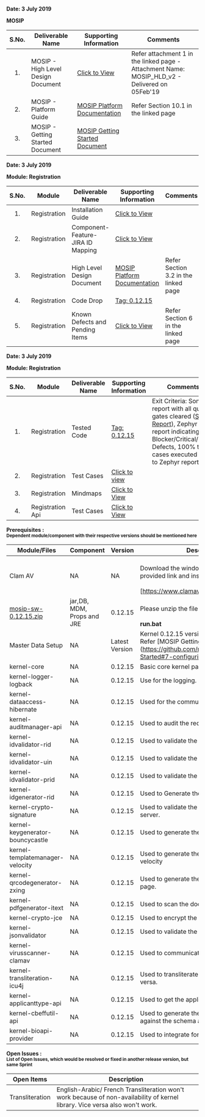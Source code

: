 **Date: 3 July 2019** 

**MOSIP**

|**S.No.**| **Deliverable Name**| **Supporting Information**|**Comments**|
|:------:|-----|---|---|
|1.|MOSIP - High Level Design Document|[Click to View](Deliverables---Attachments)|Refer attachment 1 in the linked page - Attachment Name: MOSIP_HLD_v2 - Delivered on 05Feb'19|
|2.|MOSIP - Platform Guide|[MOSIP Platform Documentation](Platform-Documentation)|Refer Section 10.1 in the linked page|
|3.|MOSIP - Getting Started Document|[MOSIP Getting Started Document](https://github.com/mosip/mosip/wiki/Getting-Started)|


**Date: 3 July 2019**

**Module: Registration**

|**S.No.**|**Module**|**Deliverable Name**| **Supporting Information**|**Comments**|
|:------:|-----|---|---|---|
|1.|Registration|Installation Guide| [Click to View](https://github.com/mosip/mosip/wiki/Registration-Client-Setup)
|2.|Registration|Component-Feature-JIRA ID Mapping|[Click to View](https://github.com/mosip/mosip/wiki/Component-Feature-ID-JIRA-ID-Mapping#9-registration-)|
|3.|Registration|High Level Design Document|[MOSIP Platform Documentation](https://github.com/mosip/mosip/wiki/Platform-Documentation#32-registration-services-)|Refer Section 3.2 in the linked page|
|4.|Registration|Code Drop|[Tag: 0.12.15](/mosip/mosip/releases/tag/0.12.15)||
|5.|Registration|Known Defects and Pending Items|[Click to View](Deliverables---Attachments)|Refer Section 6 in the linked page|

**Date: 3 July 2019**

**Module: Registration**

|**S.No.**|**Module**|**Deliverable Name**| **Supporting Information**|**Comments**|
|:------:|-----|---|---|---|
|1.|Registration|Tested Code|[Tag: 0.12.15](/mosip/mosip/releases/tag/0.12.15)|Exit Criteria: Sonar report with all quality gates cleared ([Sonar Report](//104.215.158.154:9000/dashboard?id=io.mosip.preregistration%3Apre-registration-parent)), Zephyr report indicating: No Blocker/Critical/Major Defects, 100% test cases executed (link to Zephyr report)|
|2.|Registration|Test Cases|[Click to view](//mosipid.atlassian.net/projects/MOS?version.id=10016&cycle.id=3ecb8208-a6f8-4ce0-9c07-1b87e1842e97&selectedItem=com.thed.zephyr.je__project-centric-view-tests-page&testsTab=test-cycles-tab)||
|3.|Registration|Mindmaps|[Click to View](/mosip/mosip/tree/master/docs/testing/Registration%20Client/Mindmaps)|
|4.|Registration Api|Test Cases|[Click to View](https://github.com/mosip/mosip/blob/master/docs/testing/Registration%20Client/Mindmaps/Reg_Client_NonBio_Integration_TestCases.xlsx)|

**Prerequisites : <br><sub>Dependent module/component with their respective versions should be mentioned here</sub></br>**  

|**Module/Files**|**Component**|**Version**|**Description (If any)**|
|-----|-------------|----------------|--------------|
|Clam AV |NA|NA|<br>Download the windows clam av antivirus by provided link and install the s\w.</br> <br>[https://www.clamav.net/downloads#otherversions]</br>|
|[mosip-sw-0.12.15.zip](https://devops.mosip.io/artifactory/libs-release/io/mosip/registration/registration-client/0.12.15/)|jar,DB, MDM, Props and JRE|0.12.15|<br>Please unzip the file and execute the run.bat</br><br> **run.bat**</br>|
|Master Data Setup |NA|Latest Version|Kernel 0.12.15 version of DB scripts can be used. Refer [MOSIP Getting Started doc.] (https://github.com/mosip/mosip/wiki/Getting-Started#7-configuring-mosip-).|
|kernel-core|NA|0.12.15|Basic core kernel packages.|
|kernel-logger-logback|NA|0.12.15|Use for the logging.|
|kernel-dataaccess-hibernate|NA|0.12.15|Used for the communicating to the DB.|
|kernel-auditmanager-api|NA|0.12.15|Used to audit the records into the DB|
|kernel-idvalidator-rid|NA|0.12.15|Used to validate the RID format.|
|kernel-idvalidator-uin|NA|0.12.15|Used to validate the UIN format|
|kernel-idvalidator-prid|NA|0.12.15|Used to validate the PRID format|
|kernel-idgenerator-rid|NA|0.12.15|Used to Generate the RID.|
|kernel-crypto-signature|NA|0.12.15|Used to validate the signature response from server.|
|kernel-keygenerator-bouncycastle|NA|0.12.15|Used to generate the key pair for AES -256.|
|kernel-templatemanager-velocity|NA|0.12.15|Used to generate the template manager using the velocity|
|kernel-qrcodegenerator-zxing|NA|0.12.15|Used to generate the QR code in acknowledgment page.|
|kernel-pdfgenerator-itext|NA|0.12.15|Used to scan the document in PDF format.|
|kernel-crypto-jce|NA|0.12.15|Used to encrypt the packet information|
|kernel-jsonvalidator|NA|0.12.15|Used to validate the JSON.|
|kernel-virusscanner-clamav|NA|0.12.15|Used to communicate to the Antivirus Clam AV|
|kernel-transliteration-icu4j|NA|0.12.15|Used to transliterate the Arabic to French and vice versa.|
|kernel-applicanttype-api|NA|0.12.15|Used to get the applicant types |
|kernel-cbeffutil-api|NA|0.12.15|Used to generate the CBEFF file and validate against the schema also.|
|kernel-bioapi-provider|NA|0.12.15|Used to integrate for the user-onboarding.|

**Open Issues : <br><sub>List of Open Issues, which would be resolved or fixed in another release version, but same Sprint</sub></br>**  

|Open Items|Description
|-----------------|----------------------
Transliteration|English-Arabic/ French Transliteration  won't work because of non-availability of kernel library. Vice versa also won't work.

 

